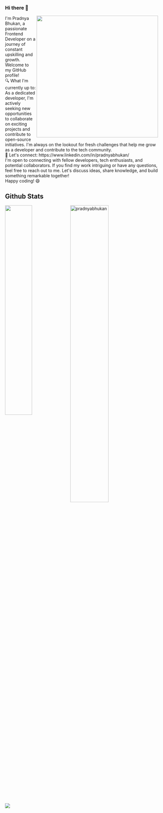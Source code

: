 ### Hi there 👋
<img align="right" src="https://user-images.githubusercontent.com/74038190/213760705-0d5bf320-4f43-4352-b74b-0889ae726bf7.gif" width="400">
<!-- <br/><br/> -->
I'm Pradnya Bhukan, a passionate Frontend Developer on a journey of constant upskilling and growth. Welcome to my GitHub profile!
<br/>
🔍 What I'm currently up to: As a dedicated developer, I'm actively seeking new opportunities to collaborate on exciting projects and contribute to open-source initiatives. I'm always on the lookout for fresh challenges that help me grow as a developer and contribute to the tech community.
<br/>
🤝 Let's connect: https://www.linkedin.com/in/pradnyabhukan/
<br/>
I'm open to connecting with fellow developers, tech enthusiasts, and potential collaborators. If you find my work intriguing or have any questions, feel free to reach out to me. Let's discuss ideas, share knowledge, and build something remarkable together!
<br/>
Happy coding! 😄


<h2> Github Stats </h2> 
<a href="https://github.com/pradnyabhukan/github-readme-stats"><img align="left" width="42%" src="https://github-readme-stats.vercel.app/api/top-langs/?username=pradnyabhukan&layout=compact&theme=tokyonight" /></a>
<img width="50%" src="https://github-readme-streak-stats.herokuapp.com/?user=pradnyabhukan&theme=tokyonight" alt="pradnyabhukan" />
<br/>

![](https://komarev.com/ghpvc/?username=pradnyabhukan&color=brightgreen)
<!--
![](https://komarev.com/ghpvc/?username=pradnyabhukan&color=green)
-->
